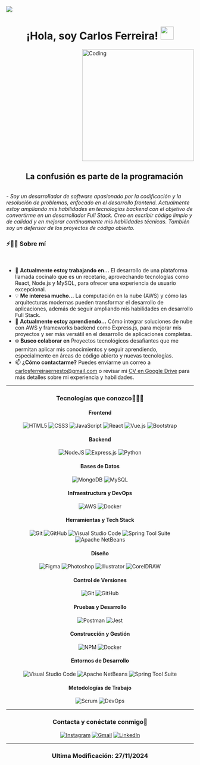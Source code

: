 <!--horizontal divider(gradiant)-->
<img src="https://user-images.githubusercontent.com/73097560/115834477-dbab4500-a447-11eb-908a-139a6edaec5c.gif">

<h1 align="center"><b>¡Hola, soy Carlos Ferreira! </b><img src="https://media.giphy.com/media/hvRJCLFzcasrR4ia7z/giphy.gif" width="35"></h1>


<img align="right" alt="Coding" width="300" src="https://i.pinimg.com/originals/81/17/8b/81178b47a8598f0c81c4799f2cdd4057.gif">

<!--h2 without bottom border-->
<div id="user-content-toc">
  <ul align="center">
    <summary><h2 style="display: inline-block">La confusión es parte de la programación</h2></summary>
  </ul>
</div>

<p>- <i>Soy un desarrollador de software apasionado por la codificación y la resolución de problemas, enfocado en el desarrollo frontend. Actualmente estoy ampliando mis habilidades en tecnologías backend con el objetivo de convertirme en un desarrollador Full Stack. Creo en escribir código limpio y de calidad y en mejorar continuamente mis habilidades técnicas. También soy un defensor de los proyectos de código abierto.</i></p>

<!--Intro start-->
### ⚡🙋‍♂️ Sobre mí
<br>

- 🔧 **Actualmente estoy trabajando en...** El desarrollo de una plataforma llamada cocinalo que es un recetario, aprovechando tecnologías como React, Node.js y MySQL, para ofrecer una experiencia de usuario excepcional.
- 💡 **Me interesa mucho...** La computación en la nube (AWS) y cómo las arquitecturas modernas pueden transformar el desarrollo de aplicaciones, además de seguir ampliando mis habilidades en desarrollo Full Stack.
- 📖 **Actualmente estoy aprendiendo...** Cómo integrar soluciones de nube con AWS y frameworks backend como Express.js, para mejorar mis proyectos y ser más versátil en el desarrollo de aplicaciones completas.
- ❄️ **Busco colaborar en** Proyectos tecnológicos desafiantes que me permitan aplicar mis conocimientos y seguir aprendiendo, especialmente en áreas de código abierto y nuevas tecnologías.
- 📫 **¿Cómo contactarme?** Puedes enviarme un correo a [carlosferreiraernesto@gmail.com](mailto:carlosferreiraernesto@gmail.com) o revisar mi [CV en Google Drive](https://drive.google.com/file/d/1yU4M49xIV8gHuWMW1NJ5LonIAPg0ntsJ/view?usp=sharing) para más detalles sobre mi experiencia y habilidades.
<!--Intro end-->
-------------------
<div align="center">

### Tecnologías que conozco👨🏻‍💻

#### Frontend
![HTML5](https://img.shields.io/badge/html5-%23E34F26.svg?style=for-the-badge&logo=html5&logoColor=white) 
![CSS3](https://img.shields.io/badge/css3-%231572B6.svg?style=for-the-badge&logo=css3&logoColor=white) 
![JavaScript](https://img.shields.io/badge/javascript-%23323330.svg?style=for-the-badge&logo=javascript&logoColor=%23F7DF1E) 
![React](https://img.shields.io/badge/react-%2361DAFB.svg?style=for-the-badge&logo=react&logoColor=white) 
![Vue.js](https://img.shields.io/badge/vue.js-%234FC08D.svg?style=for-the-badge&logo=vue.js&logoColor=white) 
![Bootstrap](https://img.shields.io/badge/bootstrap-%23563D7C.svg?style=for-the-badge&logo=bootstrap&logoColor=white) 

#### Backend
![NodeJS](https://img.shields.io/badge/node.js-%2343853D.svg?style=for-the-badge&logo=node.js&logoColor=white) 
![Express.js](https://img.shields.io/badge/express.js-%23404d59.svg?style=for-the-badge&logo=express&logoColor=%2361DAFB) 
![Python](https://img.shields.io/badge/python-%2314354C.svg?style=for-the-badge&logo=python&logoColor=white) 

#### Bases de Datos
![MongoDB](https://img.shields.io/badge/MongoDB-%234ea94b.svg?style=for-the-badge&logo=mongodb&logoColor=white) 
![MySQL](https://img.shields.io/badge/mysql-%2300f.svg?style=for-the-badge&logo=mysql&logoColor=white) 

#### Infraestructura y DevOps
![AWS](https://img.shields.io/badge/AWS-%23FF9900.svg?style=for-the-badge&logo=amazon-aws&logoColor=white) 
![Docker](https://img.shields.io/badge/docker-%230db7ed.svg?style=for-the-badge&logo=docker&logoColor=white) 

#### Herramientas y Tech Stack
![Git](https://img.shields.io/badge/git-%23F05033.svg?style=for-the-badge&logo=git&logoColor=white) 
![GitHub](https://img.shields.io/badge/github-%23121011.svg?style=for-the-badge&logo=github&logoColor=white) 
![Visual Studio Code](https://img.shields.io/badge/VisualStudioCode-0078d7.svg?style=for-the-badge&logo=visual-studio-code&logoColor=white) 
![Spring Tool Suite](https://img.shields.io/badge/Spring_Tool_Suite-6DB33F.svg?style=for-the-badge&logo=spring&logoColor=white)
![Apache NetBeans](https://img.shields.io/badge/Apache_NetBeans-2A6EBB.svg?style=for-the-badge&logo=apache-netbeans&logoColor=white)

#### Diseño
![Figma](https://img.shields.io/badge/Figma-%23F24E1E.svg?style=for-the-badge&logo=figma&logoColor=white)
![Photoshop](https://img.shields.io/badge/Photoshop-%2331A8FF.svg?style=for-the-badge&logo=adobe-photoshop&logoColor=white)
![Illustrator](https://img.shields.io/badge/Illustrator-%23FF9A00.svg?style=for-the-badge&logo=adobe-illustrator&logoColor=white)
![CorelDRAW](https://img.shields.io/badge/CorelDRAW-%23EC1C24.svg?style=for-the-badge&logo=coreldraw&logoColor=white)

#### Control de Versiones
![Git](https://img.shields.io/badge/Git-%23F05033.svg?style=for-the-badge&logo=git&logoColor=white)
![GitHub](https://img.shields.io/badge/GitHub-%23121011.svg?style=for-the-badge&logo=github&logoColor=white)

#### Pruebas y Desarrollo
![Postman](https://img.shields.io/badge/Postman-%23FF6C37.svg?style=for-the-badge&logo=postman&logoColor=white)
![Jest](https://img.shields.io/badge/Jest-%23C21325.svg?style=for-the-badge&logo=jest&logoColor=white)

#### Construcción y Gestión
![NPM](https://img.shields.io/badge/NPM-%23CB3837.svg?style=for-the-badge&logo=npm&logoColor=white)
![Docker](https://img.shields.io/badge/Docker-%230db7ed.svg?style=for-the-badge&logo=docker&logoColor=white)

#### Entornos de Desarrollo
![Visual Studio Code](https://img.shields.io/badge/VisualStudioCode-0078d7.svg?style=for-the-badge&logo=visual-studio-code&logoColor=white)
![Apache NetBeans](https://img.shields.io/badge/Apache_NetBeans-2A6EBB.svg?style=for-the-badge&logo=apache-netbeans&logoColor=white)
![Spring Tool Suite](https://img.shields.io/badge/Spring_Tool_Suite-6DB33F.svg?style=for-the-badge&logo=spring&logoColor=white)

#### Metodologías de Trabajo
![Scrum](https://img.shields.io/badge/Scrum-%23FF6F00.svg?style=for-the-badge&logo=scrum&logoColor=white)
![DevOps](https://img.shields.io/badge/DevOps-%2300FFFF.svg?style=for-the-badge&logo=devops&logoColor=black)

-------------------

### Contacta y conéctate conmigo🤝
<a href="https://www.instagram.com/carletoszz/">![Instagram](https://img.shields.io/badge/carletoszz-%23E4405F.svg?style=for-the-badge&logo=Instagram&logoColor=white)</a> 
<a href="mailto:carlosferreiraernesto@gmail.com">![Gmail](https://img.shields.io/badge/gmail-%23FF5722.svg?style=for-the-badge&logo=gmail&logoColor=white)</a>
<a href="https://www.linkedin.com/in/carlos-ferreira-563b5a2a1?lipi=urn%3Ali%3Apage%3Ad_flagship3_profile_view_base_contact_details%3Bw9iIlrY5QKONYXibafNizQ%3D%3D">![LinkedIn](https://img.shields.io/badge/carlos%20ferreira-%2300A0DC.svg?style=for-the-badge&logo=linkedin&logoColor=white)</a>

-------------------

### Ultima Modificación: 27/11/2024
